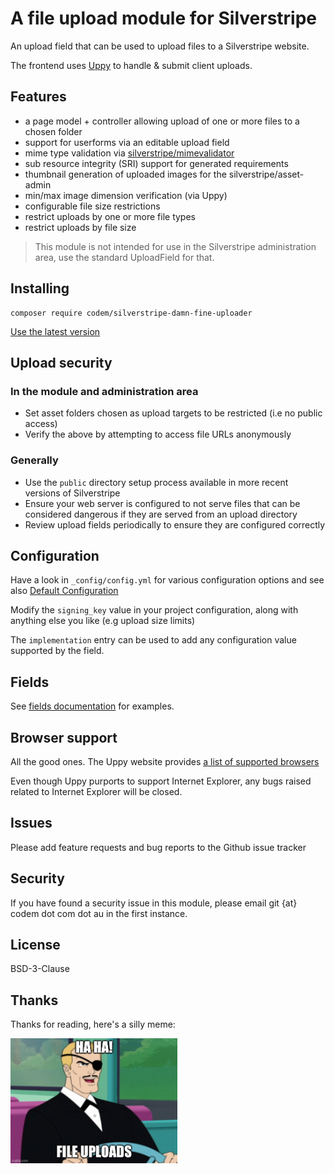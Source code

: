 # A file upload module for Silverstripe

An upload field that can be used to upload files to a Silverstripe website.

The frontend uses [Uppy](https://uppy.io/) to handle & submit client uploads.


## Features

+ a page model + controller allowing upload of one or more files to a chosen folder
+ support for userforms via an editable upload field
+ mime type validation via [silverstripe/mimevalidator](https://github.com/silverstripe/silverstripe-mimevalidator)
+ sub resource integrity (SRI) support for generated requirements
+ thumbnail generation of uploaded images for the silverstripe/asset-admin
+ min/max image dimension verification (via Uppy)
+ configurable file size restrictions
+ restrict uploads by one or more file types
+ restrict uploads by file size

> This module is not intended for use in the Silverstripe administration area, use the standard UploadField for that.

## Installing

```
composer require codem/silverstripe-damn-fine-uploader
```

[Use the latest version](https://github.com/codem/silverstripe-damn-fine-uploader/tags)

## Upload security

### In the module and administration area
+ Set asset folders chosen as upload targets to be restricted (i.e no public access)
+ Verify the above by attempting to access file URLs anonymously

### Generally
+ Use the `public` directory setup process available in more recent versions of Silverstripe
+ Ensure your web server is configured to not serve files that can be considered dangerous if they are served from an upload directory
+ Review upload fields periodically to ensure they are configured correctly

## Configuration

Have a look in ```_config/config.yml``` for various configuration options and see also [Default Configuration](./docs/en/003_configuration.md)

Modify the ```signing_key``` value in your project configuration, along with anything else you like (e.g upload size limits)

The ```implementation``` entry can be used to add any configuration value supported by the field.

## Fields

See [fields documentation](./docs/en/0001_fields.md) for examples.

## Browser support

All the good ones. The Uppy website provides [a list of supported browsers](https://uppy.io/docs/#Browser-Support)

Even though Uppy purports to support Internet Explorer, any bugs raised related to Internet Explorer will be closed.

## Issues

Please add feature requests and bug reports to the Github issue tracker

## Security

If you have found a security issue in this module, please email git {at} codem dot com dot au in the first instance.

## License

BSD-3-Clause

## Thanks

Thanks for reading, here's a silly meme:

<img src="./docs/screenshots/haha_fileuploads.jpg" height="200">
